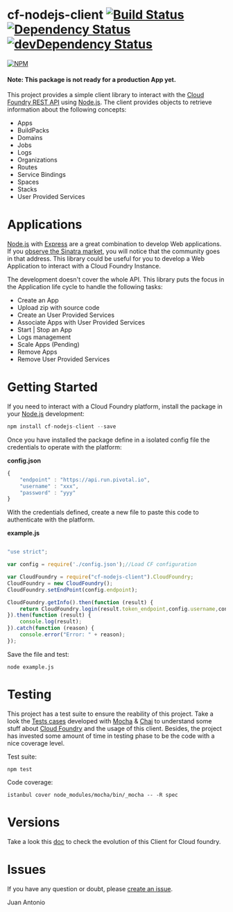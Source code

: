# cf-nodejs-client [![Build Status](https://travis-ci.org/jabrena/cf-nodejs-client.svg)](https://travis-ci.org/jabrena/cf-nodejs-client) [![Dependency Status](https://david-dm.org/jabrena/cf-nodejs-client.svg)](https://david-dm.org/jabrena/cf-nodejs-client) [![devDependency Status](https://david-dm.org/jabrena/cf-nodejs-client/dev-status.svg)](https://david-dm.org/jabrena/cf-nodejs-client#info=devDependencies)

[![NPM](https://nodei.co/npm/cf-nodejs-client.png?stars=true)](https://nodei.co/npm/cf-nodejs-client/)

#### Note: This package is not ready for a production App yet.

This project provides a simple client library to interact with the [Cloud Foundry REST API](http://apidocs.cloudfoundry.org/) using [Node.js](https://nodejs.org/). The client provides objects to retrieve information about the following concepts:

* Apps
* BuildPacks
* Domains
* Jobs
* Logs
* Organizations
* Routes
* Service Bindings
* Spaces
* Stacks
* User Provided Services

# Applications

[Node.js](https://nodejs.org/) with [Express](http://expressjs.com/) are a great combination to develop Web applications. If you <a href="https://www.google.com/trends/explore#q=python%20flask%2C%20node%20express%2C%20go%20pat%2C%20java%20spark%2C%20ruby%20sinatra&cmpt=q&tz=Etc%2FGMT-2" target="_blank">observe the Sinatra market</a>, you will notice that the community goes in that address. This library could be useful for you to develop a Web Application to interact with a Cloud Foundry Instance.

The development doesn't cover the whole API. This library puts the focus in the Application life cycle to handle the following tasks:

* Create an App
* Upload zip with source code
* Create an User Provided Services
* Associate Apps with User Provided Services
* Start | Stop an App
* Logs management
* Scale Apps (Pending)
* Remove Apps
* Remove User Provided Services

# Getting Started

If you need to interact with a Cloud Foundry platform, install the package in your [Node.js](https://nodejs.org/) development:

``` Javascript
npm install cf-nodejs-client --save
```

Once you have installed the package define in a isolated config file the credentials to operate with the platform:

**config.json**

``` Javascript
{
    "endpoint" : "https://api.run.pivotal.io",
    "username" : "xxx",
    "password" : "yyy"
}
```

With the credentials defined, create a new file to paste this code to authenticate with the platform.

**example.js**

``` Javascript

"use strict";

var config = require('./config.json');//Load CF configuration

var CloudFoundry = require("cf-nodejs-client").CloudFoundry;
CloudFoundry = new CloudFoundry();
CloudFoundry.setEndPoint(config.endpoint);

CloudFoundry.getInfo().then(function (result) {
    return CloudFoundry.login(result.token_endpoint,config.username,config.password);
}).then(function (result) {
    console.log(result);   
}).catch(function (reason) {
    console.error("Error: " + reason);
});

```

Save the file and test:

``` shell
node example.js

```

# Testing

This project has a test suite to ensure the reability of this project. Take a look the [Tests cases](https://github.com/jabrena/cf-nodejs-client/tree/master/test/) developed with [Mocha](https://mochajs.org/) & [Chai](http://chaijs.com/api/bdd/) to understand some stuff about [Cloud Foundry](https://www.cloudfoundry.org/)  and the usage of this client. Besides, the project has invested some amount of time in testing phase to be the code with a nice coverage level.

Test suite:

``` shell
npm test

```

Code coverage:

``` shell
istanbul cover node_modules/mocha/bin/_mocha -- -R spec

```

# Versions

Take a look this [doc](https://github.com/jabrena/cf-nodejs-client/blob/master/CHANGELOG.md) to check the evolution of this Client for Cloud foundry.

# Issues

If you have any question or doubt, please [create an issue](https://github.com/jabrena/cf-nodejs-client/issues). 

Juan Antonio
